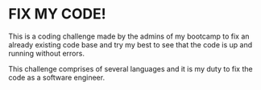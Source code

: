 # FIX MY CODE!

This is a coding challenge made by the admins of my bootcamp to fix an already existing code base and try my best to see that the code is up and running without errors.

This challenge comprises of several languages and it is my duty to fix the code as a software engineer.

